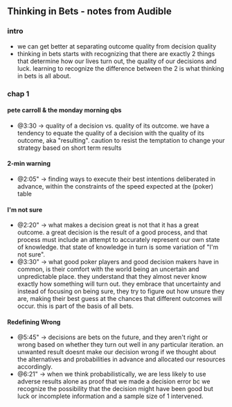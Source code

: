 ## Thinking in Bets - notes from Audible

### intro
- we can get better at separating outcome quality from decision quality
- thinking in bets starts with recognizing that there are exactly 2 things that determine how our lives turn out, the quality of our decisions and luck. learning to recognize the difference between the 2 is what thinking in bets is all about.

### chap 1
#### pete carroll & the monday morning qbs
- @3:30 -> quality of a decision vs. quality of its outcome. we have a tendency to equate the quality of a decision with the quality of its outcome, aka "resulting". caution to resist the temptation to change your strategy based on short term results
#### 2-min warning
- @2:05" -> finding ways to execute their best intentions deliberated in advance, within the constraints of the speed expected at the (poker) table
#### I'm not sure
- @2:20" -> what makes a decision great is not that it has a great outcome. a great decision is the result of a good process, and that process must include an attempt to accurately represent our own state of knowledge. that state of knowledge in turn is some variation of "I'm not sure".
- @3:30" -> what good poker players and good decision makers have in common, is their comfort with the world being an uncertain and unpredictable place. they understand that they almost never know exactly how something will turn out. they embrace that uncertainty and instead of focusing on being sure, they try to figure out how unsure they are, making their best guess at the chances that different outcomes will occur. this is part of the basis of all bets.
#### Redefining Wrong
- @5:45" -> decisions are bets on the future, and they aren't right or wrong based on whether they turn out well in any particular iteration. an unwanted result doesnt make our decision wrong if we thought about the alternatives and probabilities in advance and allocated our resources accordingly.
- @6:21" -> when we think probabilistically, we are less likely to use adverse results alone as proof that we made a decision error bc we recognize the possibility that the decision might have been good but luck or incomplete information and a sample size of 1 intervened.

